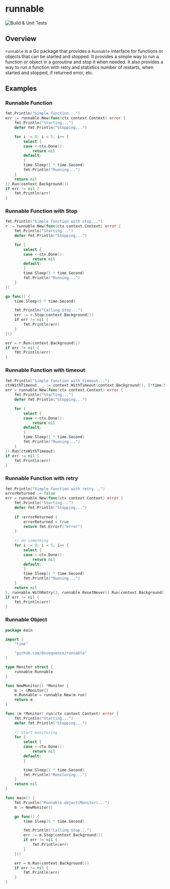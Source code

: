 # runnable

![Build & Unit Tests](https://github.com/0xsequence/runnable/actions/workflows/go.yml/badge.svg)


## Overview

`runnable` is a Go package that provides a `Runnable` interface for functions or objects that can be started and stopped.
It provides a simple way to run a function or object in a goroutine and stop it when needed. It also provides a way to run a
function with retry and statistics number of restarts, when started and stopped, if returned error, etc.

## Examples

### Runnable Function
```go
fmt.Println("Simple function...")
err := runnable.New(func(ctx context.Context) error {
    fmt.Println("Starting...")
    defer fmt.Println("Stopping...")

    for i := 0; i < 5; i++ {
        select {
        case <-ctx.Done():
            return nil
        default:
        }
        time.Sleep(1 * time.Second)
        fmt.Println("Running...")
    }
    return nil
}).Run(context.Background())
if err != nil {
    fmt.Println(err)
}
```

### Runnable Function with Stop
```go
fmt.Println("Simple function with stop...")
r := runnable.New(func(ctx context.Context) error {
    fmt.Println("Starting...")
    defer fmt.Println("Stopping...")

    for {
        select {
        case <-ctx.Done():
            return nil
        default:
        }
        time.Sleep(1 * time.Second)
        fmt.Println("Running...")
    }
})

go func() {
    time.Sleep(5 * time.Second)

    fmt.Println("Calling Stop...")
    err := r.Stop(context.Background())
    if err != nil {
        fmt.Println(err)
    }
}()

err = r.Run(context.Background())
if err != nil {
    fmt.Println(err)
}
```

### Runnable Function with timeout
```go
fmt.Println("Simple function with timeout...")
ctxWithTimeout, _ := context.WithTimeout(context.Background(), 5*time.Second)
err = runnable.New(func(ctx context.Context) error {
    fmt.Println("Starting...")
    defer fmt.Println("Stopping...")

    for {
        select {
        case <-ctx.Done():
            return nil
        default:
        }
        time.Sleep(1 * time.Second)
        fmt.Println("Running...")
    }
}).Run(ctxWithTimeout)
if err != nil {
    fmt.Println(err)
}
```

### Runnable Function with retry
```go
fmt.Println("Simple function with retry...")
errorReturned := false
err = runnable.New(func(ctx context.Context) error {
    fmt.Println("Starting...")
    defer fmt.Println("Stopping...")
    
    if !errorReturned {
        errorReturned = true
        return fmt.Errorf("error")
    }
    
    // do something
    for i := 0; i < 5; i++ {
        select {
        case <-ctx.Done():
            return nil
        default:
        }
        time.Sleep(1 * time.Second)
        fmt.Println("Running...")
    }
    return nil
}, runnable.WithRetry(3, runnable.ResetNever)).Run(context.Background())
if err != nil {
    fmt.Println(err)
}
```

### Runnable Object
```go
package main

import (
	"time"

	"github.com/0xsequence/runnable"
)

type Monitor struct {
	runnable.Runnable
}

func NewMonitor() *Monitor {
	m := &Monitor{}
	m.Runnable = runnable.New(m.run)
	return m
}

func (m *Monitor) run(ctx context.Context) error {
	fmt.Println("Starting...")
	defer fmt.Println("Stopping...")
	
	// Start monitoring
	for {
		select {
		case <-ctx.Done():
			return nil
		default:
		}

		time.Sleep(1 * time.Second)
		fmt.Println("Monitoring...")
	}
	return nil
}

func main() {
	fmt.Println("Runnable object(Monitor)...")
	m := NewMonitor()

	go func() {
		time.Sleep(5 * time.Second)

		fmt.Println("Calling Stop...")
		err := m.Stop(context.Background())
		if err != nil {
			fmt.Println(err)
		}
	}()

	err = m.Run(context.Background())
	if err != nil {
		fmt.Println(err)
	}
}
```
